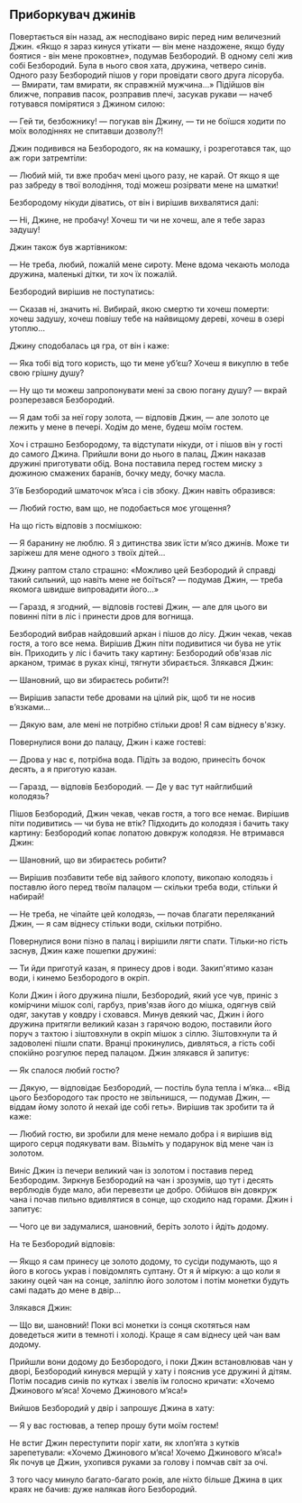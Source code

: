## Приборкувач джинів

Повертається він назад, аж несподівано виріс перед ним величезний Джин.
«Якщо я зараз кинуся утікати — він мене наздожене, якщо буду боятися - він мене проковтне», подумав Безбородий.
В одному селі жив собі Безбородий.
Була в нього своя хата, дружина, четверо синів.
Одного разу Безбородий пішов у гори провідати свого друга лісоруба.
 — Вмирати, там вмирати, як справжній мужчина...» Підійшов він ближче, поправив пасок, розправив плечі, засукав рукави — начеб готувався помірятися з Джином силою:

— Гей ти, безбожнику! — погукав він Джину, — ти не боїшся ходити по моїх володіннях не спитавши дозволу?!

Джин подивився на Безбородого, як на комашку, і розреготався так, що аж гори затремтіли:

— Любий мій, ти вже пробач мені цього разу, не карай.
От якщо я ще раз забреду в твої володіння, тоді можеш розірвати мене на шматки!

Безбородому нікуди діватись, от він і вирішив вихвалятися далі:

— Ні, Джине, не пробачу!
Хочеш ти чи не хочеш, але я тебе зараз задушу!

Джин також був жартівником:

— Не треба, любий, пожалій мене сироту.
Мене вдома чекають молода дружина, маленькі дітки, ти хоч їх пожалій.

Безбородий вирішив не поступатись:

— Сказав ні, значить ні.
Вибирай, якою смертю ти хочеш померти: хочеш задушу, хочеш повішу тебе на найвищому дереві, хочеш в озері утоплю...

Джину сподобалась ця гра, от він і каже:

— Яка тобі від того користь, що ти мене уб’єш?
Хочеш я викуплю в тебе свою грішну душу?

— Ну що ти можеш запропонувати мені за свою погану душу? — вкрай розперезався Безбородий.

— Я дам тобі за неї гору золота, — відповів Джин, — але золото це лежить у мене в печері.
Ходім до мене, будеш моїм гостем.

Хоч і страшно Безбородому, та відступати нікуди, от і пішов він у гості до самого Джина.
Прийшли вони до нього в палац, Джин наказав дружині приготувати обід.
Вона поставила перед гостем миску з дюжиною смажених баранів, бочку меду, бочку масла.

З'їв Безбородий шматочок м’яса і сів збоку.
Джин навіть образився:

— Любий гостю, вам що, не подобається моє угощення?

На що гість відповів з посмішкою:

— Я баранину не люблю.
Я з дитинства звик їсти м’ясо джинів.
Може ти заріжеш для мене одного з твоїх дітей...

Джину раптом стало страшно: «Можливо цей Безбородий й справді такий сильний, що навіть мене не боїться? — подумав Джин, — треба якомога швидше випровадити його...»

— Гаразд, я згодний, — відповів гостеві Джин, — але для цього ви повинні піти в ліс і принести дров для вогнища.

Безбородий вибрав найдовший аркан і пішов до лісу.
Джин чекав, чекав гостя, а того все нема.
Вирішив Джин піти подивитися чи бува не утік він.
Приходить у ліс і бачить таку картину: Безбородий обв'язав ліс арканом, тримає в руках кінці, тягнути збирається.
Злякався Джин:

— Шановний, що ви збираєтесь робити?!

— Вирішив запасти тебе дровами на цілий рік, щоб ти не носив в’язками...

— Дякую вам, але мені не потрібно стільки дров!
Я сам віднесу в'язку.

Повернулися вони до палацу, Джин і каже гостеві:

— Дрова у нас є, потрібна вода.
Підіть за водою, принесіть бочок десять, а я приготую казан.

— Гаразд, — відповів Безбородий. — Де у вас тут найглибший колодязь?

Пішов Безбородий, Джин чекав, чекав гостя, а того все немає.
Вирішив піти подивитись — чи бува не втік?
Підходить до колодязя і бачить таку картину: Безбородий копає лопатою довкруж колодязя.
Не втримався Джин:

— Шановний, що ви збираєтесь робити?

— Вирішив позбавити тебе від зайвого клопоту, викопаю колодязь і поставлю його перед твоїм палацом — скільки треба води, стільки й набирай!

— Не треба, не чіпайте цей колодязь, — почав благати переляканий Джин, — я сам віднесу стільки води, скільки потрібно.

Повернулися вони пізно в палац і вирішили лягти спати.
Тільки-но гість заснув, Джин каже пошепки дружині:

— Ти йди приготуй казан, я принесу дров і води.
Закип'ятимо казан води, і кинемо Безбородого в окріп.

Коли Джин і його дружина пішли, Безбородий, який усе чув, приніс з комірчини мішок солі, гарбуз, прив'язав його до мішка, одягнув свій одяг, закутав у ковдру і сховався.
Минув деякий час, Джин і його дружина притягли великий казан з гарячою водою, поставили його поруч з тахтою і зіштовхнули в окріп мішок з сіллю.
Зіштовхнули та й задоволені пішли спати.
Вранці прокинулись, дивляться, а гість собі спокійно розгулює перед палацом.
Джин злякався й запитує:

— Як спалося любий гостю?

— Дякую, — відповідає Безбородий, — постіль була тепла і м’яка...
«Від цього Безбородого так просто не звільнишся, — подумав Джин, — віддам йому золото й нехай іде собі геть».
Вирішив так зробити та й каже:

— Любий гостю, ви зробили для мене немало добра і я вирішив від щирого серця подякувати вам.
Візьміть у подарунок від мене чан із золотом.

Виніс Джин із печери великий чан із золотом і поставив перед Безбородим.
Зиркнув Безбородий на чан і зрозумів, що тут і десять верблюдів буде мало, аби перевезти це добро.
Обійшов він довкруж чана і почав пильно вдивлятися в сонце, що сходило над горами.
Джин і запитує:

— Чого це ви задумалися, шановний, беріть золото і йдіть додому.

На те Безбородий відповів:

— Якщо я сам принесу це золото додому, то сусіди подумають, що я його в когось украв і повідомлять султану.
От я й міркую: а що коли я закину оцей чан на сонце, заліплю його золотом і потім монетки будуть самі падать до мене в двір...

Злякався Джин:

— Що ви, шановний!
Поки всі монетки із сонця скотяться нам доведеться жити в темноті і холоді.
Краще я сам віднесу цей чан вам додому.

Прийшли вони додому до Безбородого, і поки Джин встановлював чан у дворі, Безбородий кинувся мерщій у хату і пояснив усе дружині й дітям.
Потім посадив синів по кутках і звелів їм голосно кричати: «Хочемо Джинового м’яса!
Хочемо Джинового м’яса!»

Вийшов Безбородий у двір і запрошує Джина в хату:

— Я у вас гостював, а тепер прошу бути моїм гостем!

Не встиг Джин переступити поріг хати, як хлоп’ята з кутків зарепетували: «Хочемо Джинового м’яса!
Хочемо Джинового м’яса!» Як почув це Джин, ухопився руками за голову і помчав світ за очі.

З того часу минуло багато-багато років, але ніхто більше Джина в цих краях не бачив: дуже налякав його Безбородий.
